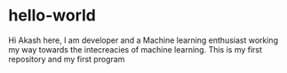 # hello-world
Hi Akash here, I am developer and a Machine learning enthusiast working my way towards the intecreacies of machine learning.
This is my first repository and my first program
